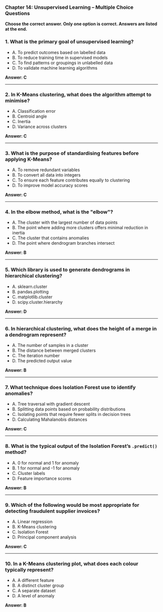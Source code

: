 ### Chapter 14: Unsupervised Learning – Multiple Choice Questions

**Choose the correct answer. Only one option is correct. Answers are listed at the end.**


### 1. What is the primary goal of unsupervised learning?

- A. To predict outcomes based on labelled data  
- B. To reduce training time in supervised models  
- C. To find patterns or groupings in unlabelled data  
- D. To validate machine learning algorithms  

**Answer: C**

---

### 2. In K-Means clustering, what does the algorithm attempt to minimise?

- A. Classification error  
- B. Centroid angle  
- C. Inertia  
- D. Variance across clusters  

**Answer: C**

---

### 3. What is the purpose of standardising features before applying K-Means?

- A. To remove redundant variables  
- B. To convert all data into integers  
- C. To ensure each feature contributes equally to clustering  
- D. To improve model accuracy scores  

**Answer: C**

---

### 4. In the elbow method, what is the "elbow"?

- A. The cluster with the largest number of data points  
- B. The point where adding more clusters offers minimal reduction in inertia  
- C. The cluster that contains anomalies  
- D. The point where dendrogram branches intersect  

**Answer: B**

---

### 5. Which library is used to generate dendrograms in hierarchical clustering?

- A. sklearn.cluster  
- B. pandas.plotting  
- C. matplotlib.cluster  
- D. scipy.cluster.hierarchy  

**Answer: D**

---

### 6. In hierarchical clustering, what does the height of a merge in a dendrogram represent?

- A. The number of samples in a cluster  
- B. The distance between merged clusters  
- C. The iteration number  
- D. The predicted output value  

**Answer: B**

---

### 7. What technique does Isolation Forest use to identify anomalies?

- A. Tree traversal with gradient descent  
- B. Splitting data points based on probability distributions  
- C. Isolating points that require fewer splits in decision trees  
- D. Calculating Mahalanobis distances  

**Answer: C**

---

### 8. What is the typical output of the Isolation Forest’s `.predict()` method?

- A. 0 for normal and 1 for anomaly  
- B. 1 for normal and -1 for anomaly  
- C. Cluster labels  
- D. Feature importance scores  

**Answer: B**

---

### 9. Which of the following would be most appropriate for detecting fraudulent supplier invoices?

- A. Linear regression  
- B. K-Means clustering  
- C. Isolation Forest  
- D. Principal component analysis  

**Answer: C**

---

### 10. In a K-Means clustering plot, what does each colour typically represent?

- A. A different feature  
- B. A distinct cluster group  
- C. A separate dataset  
- D. A level of anomaly  

**Answer: B**
